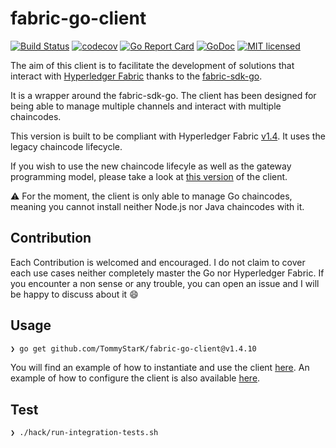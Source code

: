 # fabric-go-client

[![Build Status](https://travis-ci.org/TommyStarK/fabric-go-client.svg?branch=v1.4)](https://travis-ci.org/TommyStarK/fabric-go-client)
[![codecov](https://codecov.io/gh/TommyStarK/fabric-go-client/branch/v1.4/graph/badge.svg)](https://codecov.io/gh/TommyStarK/fabric-go-client/branch/v1.4)
[![Go Report Card](https://goreportcard.com/badge/github.com/TommyStarK/fabric-go-client)](https://goreportcard.com/report/github.com/TommyStarK/fabric-go-client)
[![GoDoc](https://godoc.org/github.com/TommyStarK/fabric-go-client?status.svg)](https://pkg.go.dev/github.com/TommyStarK/fabric-go-client@v1.4.10?tab=doc)
[![MIT licensed](https://img.shields.io/badge/license-MIT-blue.svg)](./LICENSE)

The aim of this client is to facilitate the development of solutions that interact with [Hyperledger Fabric](https://hyperledger-fabric.readthedocs.io/en/release-1.4/whatsnew.html) thanks to the [fabric-sdk-go](https://github.com/hyperledger/fabric-sdk-go).

It is a wrapper around the fabric-sdk-go. The client has been designed for being able to manage multiple channels and interact with multiple chaincodes.

This version is built to be compliant with Hyperledger Fabric [v1.4](https://hyperledger-fabric.readthedocs.io/en/release-1.4/whatsnew.html). It uses the legacy chaincode lifecycle.

If you wish to use the new chaincode lifecyle as well as the gateway programming model, please take a look at [this version](https://github.com/TommyStarK/fabric-go-client) of the client.

:warning: For the moment, the client is only able to manage Go chaincodes, meaning you cannot install neither Node.js nor Java chaincodes with it.

## Contribution

Each Contribution is welcomed and encouraged. I do not claim to cover each use cases neither completely master the Go nor Hyperledger Fabric. If you encounter a non sense or any trouble, you can open an issue and I will be happy to discuss about it :smile:

## Usage

```bash
❯ go get github.com/TommyStarK/fabric-go-client@v1.4.10
```

You will find an example of how to instantiate and use the client [here](https://github.com/TommyStarK/fabric-go-client/blob/v1.4/example_test.go). An example of how to configure the client is also available [here](https://github.com/TommyStarK/fabric-go-client/blob/v1.4/testdata/client/client-config.yaml).

## Test

```bash
❯ ./hack/run-integration-tests.sh
```
